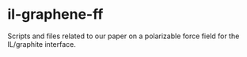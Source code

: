 # il-graphene-ff
Scripts and files related to our paper on a polarizable force field for the IL/graphite interface.
